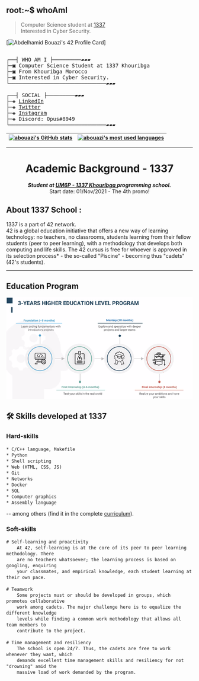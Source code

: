 ## root:~$ whoAmI
>  Computer Science student at [1337](1337.ma) \
>  Interested in Cyber Security.

[![Abdelhamid Bouazi's 42 Profile Card](https://badge42.vercel.app/api/v2/cl1wyfjfs003509mhbuaktimz/stats?cursusId=21&coalitionId=75)]

<pre>

┌──┤ WHO AM I ├─────────▰▰▰
├─▣ Computer Science Student at 1337 Khouribga
├─▣ From Khouribga Morocco
├─▣ Interested in Cyber Security.
└───────────────────────────────▰▰▰

┌──┤ SOCIAL ├─────────▰▰▰
├─◈ <a href="https://ma.linkedin.com/in/abdelhamid-bouazi-7289631aa">LinkedIn</a>
├─◈ <a href="https://twitter.com/abdelhamidbz">Twitter</a>
├─◈ <a href="https://www.instagram.com/abdelhamidbz">Instagram</a>
├─◈ Discord: Opus#8949
└───────────────────────────────▰▰▰
</pre>

[![abouazi's GitHub stats](https://github-readme-stats.vercel.app/api?username=abdelhamidbouazi&count_private=true&show_icons=true&hide=issues&hide_border=true&theme=jolly)](https://github.com/abdelhamidbouazi?tab=repositories) | [![abouazi's most used languages](https://github-readme-stats.vercel.app/api/top-langs/?username=appinha&layout=compact&hide_border=true&theme=jolly)](https://github.com/abdelhamidbouazi?tab=repositories) |
|:-:|:-:|
---

<h1 align="center">
	Academic Background - 1337
</h1>

<p align="center">
	<b><i>Student at 	<a href="https://www.1337.ma/">	UM6P - 1337 Khouribga </a> programming school.</i></b><br>
	Start date: 01/Nov/2021 - The 4th promo!
</p>

## About 1337 School :

1337 is a part of 42 network. \
42 is a global education initiative that offers a new way of learning technology:
no teachers, no classrooms, students learning from their fellow students (peer to peer
learning), with a methodology that develops both computing and life skills. The 42 cursus is
free for whoever is approved in its selection process* - the so-called "Piscine" - becoming
thus "cadets" (42's students).

----

## Education Program
</p>
<p align="center">  
<img src ="https://github.com/abdelhamidbouazi/abdelhamidbouazi/blob/main/src/3y_edu_program.png" width="800">
</p>

## 🛠️ Skills developed at 1337

### Hard-skills

	* C/C++ language, Makefile
	* Python
	* Shell scripting
	* Web (HTML, CSS, JS)
	* Git
	* Networks
	* Docker
	* SQL
	* Computer graphics
	* Assembly language

-- among others (find it in the complete [curriculum](https://github.com/achrafelkhnissi/1337/blob/master/42curses/README.md#-42s-galaxy-curriculum)).

### Soft-skills

	# Self-learning and proactivity
		At 42, self-learning is at the core of its peer to peer learning methodology. There
		are no teachers whatsoever; the learning process is based on googling, enquiring
		your classmates, and empirical knowledge, each student learning at their own pace.

	# Teamwork
		Some projects must or should be developed in groups, which promotes collaborative
		work among cadets. The major challenge here is to equalize the different knowledge
		levels while finding a common work methodology that allows all team members to
		contribute to the project.

	# Time management and resiliency
		The school is open 24/7. Thus, the cadets are free to work whenever they want, which
		demands excellent time management skills and resiliency for not "drowning" amid the
		massive load of work demanded by the program.
